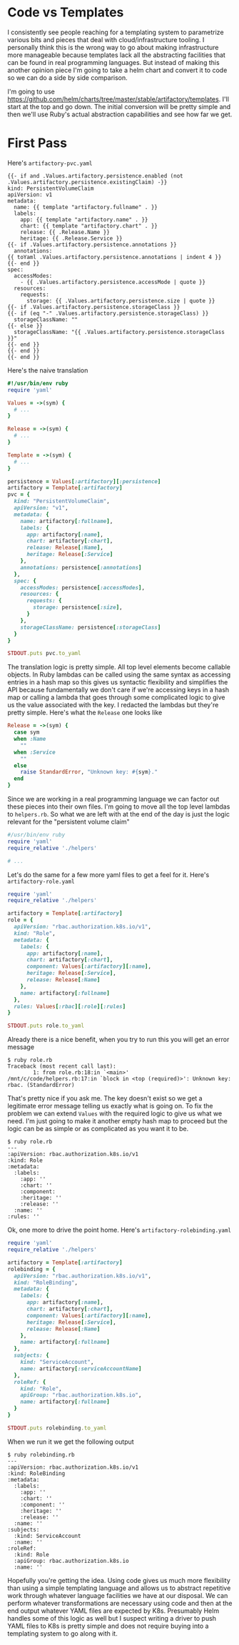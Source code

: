 # Code vs Templates

I consistently see people reaching for a templating system to parametrize various bits and
pieces that deal with cloud/infrastructure tooling. I personally think this is the wrong
way to go about making infrastructure more manageable because templates lack all the abstracting
facilities that can be found in real programming languages. But instead of making this another opinion
piece I'm going to take a helm chart and convert it to code so we can do a side by side comparison.

I'm going to use https://github.com/helm/charts/tree/master/stable/artifactory/templates. I'll start
at the top and go down. The initial conversion will be pretty simple and then we'll use Ruby's actual
abstraction capabilities and see how far we get.

# First Pass

Here's `artifactory-pvc.yaml`

```
{{- if and .Values.artifactory.persistence.enabled (not .Values.artifactory.persistence.existingClaim) -}}
kind: PersistentVolumeClaim
apiVersion: v1
metadata:
  name: {{ template "artifactory.fullname" . }}
  labels:
    app: {{ template "artifactory.name" . }}
    chart: {{ template "artifactory.chart" . }}
    release: {{ .Release.Name }}
    heritage: {{ .Release.Service }}
{{- if .Values.artifactory.persistence.annotations }}
  annotations:
{{ toYaml .Values.artifactory.persistence.annotations | indent 4 }}
{{- end }}
spec:
  accessModes:
    - {{ .Values.artifactory.persistence.accessMode | quote }}
  resources:
    requests:
      storage: {{ .Values.artifactory.persistence.size | quote }}
{{- if .Values.artifactory.persistence.storageClass }}
{{- if (eq "-" .Values.artifactory.persistence.storageClass) }}
  storageClassName: ""
{{- else }}
  storageClassName: "{{ .Values.artifactory.persistence.storageClass }}"
{{- end }}
{{- end }}
{{- end }}
```

Here's the naive translation

```Ruby
#!/usr/bin/env ruby
require 'yaml'

Values = ->(sym) {
  # ...
}

Release = ->(sym) {
  # ...
}

Template = ->(sym) {
  # ...
}

persistence = Values[:artifactory][:persistence]
artifactory = Template[:artifactory]
pvc = {
  kind: "PersistentVolumeClaim",
  apiVersion: "v1",
  metadata: {
    name: artifactory[:fullname],
    labels: {
      app: artifactory[:name],
      chart: artifactory[:chart],
      release: Release[:Name],
      heritage: Release[:Service]
    },
    annotations: persistence[:annotations]
  },
  spec: {
    accessModes: persistence[:accessModes],
    resources: {
      requests: {
        storage: persistence[:size],
      }
    },
    storageClassName: persistence[:storageClass]
  }
}

STDOUT.puts pvc.to_yaml
```

The translation logic is pretty simple. All top level elements become callable objects. In Ruby lambdas can be called
using the same syntax as accessing entries in a hash map so this gives us syntactic flexibility and simplifies the API because
fundamentally we don't care if we're accessing keys in a hash map or calling a lambda that goes through some complicated
logic to give us the value associated with the key. I redacted the lambdas but they're pretty simple. Here's what the `Release`
one looks like

```ruby
Release = ->(sym) {
  case sym
  when :Name
    ""
  when :Service
    ""
  else
    raise StandardError, "Unknown key: #{sym}."
  end
}
```

Since we are working in a real programming language we can factor out these pieces into their own files. I'm going
to move all the top level lambdas to `helpers.rb`. So what we are left with at the end of the day is just the logic
relevant for the "persistent volume claim"

```ruby
#/usr/bin/env ruby
require 'yaml'
require_relative './helpers'

# ...
```

Let's do the same for a few more yaml files to get a feel for it. Here's `artifactory-role.yaml`

```ruby
require 'yaml'
require_relative './helpers'

artifactory = Template[:artifactory]
role = {
  apiVersion: "rbac.authorization.k8s.io/v1",
  kind: "Role",
  metadata: {
    labels: {
      app: artifactory[:name],
      chart: artifactory[:chart],
      component: Values[:artifactory][:name],
      heritage: Release[:Service],
      release: Release[:Name]
    },
    name: artifactory[:fullname]
  },
  rules: Values[:rbac][:role][:rules]
}

STDOUT.puts role.to_yaml
```

Already there is a nice benefit, when you try to run this you will get an error message

```
$ ruby role.rb
Traceback (most recent call last):
        1: from role.rb:18:in `<main>'
/mnt/c/code/helpers.rb:17:in `block in <top (required)>': Unknown key: rbac. (StandardError)
```

That's pretty nice if you ask me. The key doesn't exist so we get a legitimate error message telling
us exactly what is going on. To fix the problem we can extend `Values` with the required logic to give
us what we need. I'm just going to make it another empty hash map to proceed but the logic can be as
simple or as complicated as you want it to be.

```
$ ruby role.rb
---
:apiVersion: rbac.authorization.k8s.io/v1
:kind: Role
:metadata:
  :labels:
    :app: ''
    :chart: ''
    :component:
    :heritage: ''
    :release: ''
  :name: ''
:rules: ''
```

Ok, one more to drive the point home. Here's `artifactory-rolebinding.yaml`

```ruby
require 'yaml'
require_relative './helpers'

artifactory = Template[:artifactory]
rolebinding = {
  apiVersion: "rbac.authorization.k8s.io/v1",
  kind: "RoleBinding",
  metadata: {
    labels: {
      app: artifactory[:name],
      chart: artifactory[:chart],
      component: Values[:artifactory][:name],
      heritage: Release[:Service],
      release: Release[:Name]
    },
    name: artifactory[:fullname]
  },
  subjects: {
    kind: "ServiceAccount",
    name: artifactory[:serviceAccountName]
  },
  roleRef: {
    kind: "Role",
    apiGroup: "rbac.authorization.k8s.io",
    name: artifactory[:fullname]
  }
}

STDOUT.puts rolebinding.to_yaml
```

When we run it we get the following output

```
$ ruby rolebinding.rb
---
:apiVersion: rbac.authorization.k8s.io/v1
:kind: RoleBinding
:metadata:
  :labels:
    :app: ''
    :chart: ''
    :component: ''
    :heritage: ''
    :release: ''
  :name: ''
:subjects:
  :kind: ServiceAccount
  :name: ''
:roleRef:
  :kind: Role
  :apiGroup: rbac.authorization.k8s.io
  :name: ''
```

Hopefully you're getting the idea. Using code gives us much more flexibility than using a simple
templating language and allows us to abstract repetitive work through whatever language facilities
we have at our disposal. We can perform whatever transformations are necessary using code and then
at the end output whatever YAML files are expected by K8s. Presumably Helm handles some of this
logic as well but I suspect writing a driver to push YAML files to K8s is pretty simple and
does not require buying into a templating system to go along with it.